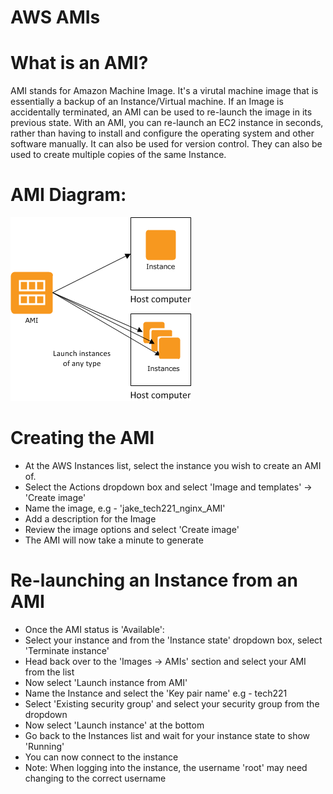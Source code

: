 # AWS AMIs
#
# What is an AMI?
AMI stands for Amazon Machine Image. It's a virutal machine image that is essentially a backup of an 
Instance/Virtual machine. If an Image is accidentally terminated, an AMI can be used to re-launch the image in its 
previous state.
With an AMI, you can re-launch an EC2 instance in seconds, rather than having to install and configure
the operating system and other software manually. It can also be used for version control.
They can also be used to create multiple copies of the same Instance.
#
# AMI Diagram:
![AMI_Diagram.png](AMI_Diagram.png)
#
# Creating the AMI
- At the AWS Instances list, select the instance you wish to create an AMI of.
- Select the Actions dropdown box and select 'Image and templates' -> 'Create image'
- Name the image, e.g - 'jake_tech221_nginx_AMI'
- Add a description for the Image
- Review the image options and select 'Create image'
- The AMI will now take a minute to generate
#
# Re-launching an Instance from an AMI
- Once the AMI status is 'Available':
- Select your instance and from the 'Instance state' dropdown box, select 'Terminate instance'
- Head back over to the 'Images -> AMIs' section and select your AMI from the list
- Now select 'Launch instance from AMI'
- Name the Instance and select the 'Key pair name' e.g - tech221
- Select 'Existing security group' and select your security group from the dropdown
- Now select 'Launch instance' at the bottom
- Go back to the Instances list and wait for your instance state to show 'Running'
- You can now connect to the instance
- Note: When logging into the instance, the username 'root' may need changing to the correct username